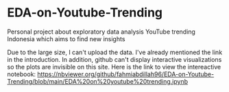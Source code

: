 # EDA-on-Youtube-Trending
Personal project about exploratory data analysis YouTube trending Indonesia which aims to find new insights

Due to the large size, I can't upload the data. I've already mentioned the link in the introduction. In addition, github can't display interactive visualizations so the plots are invisible on this site. Here is the link to view the intereactive notebook:
https://nbviewer.org/github/fahmiabdillah96/EDA-on-Youtube-Trending/blob/main/EDA%20on%20youtube%20trending.ipynb
